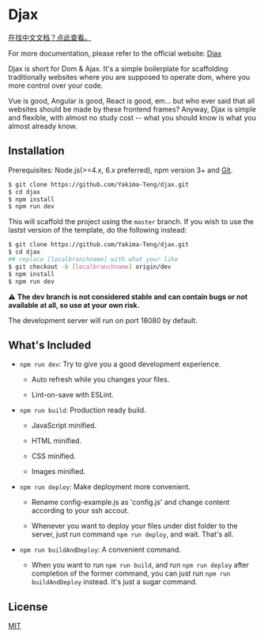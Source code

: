 # Djax

[在找中文文档？点此查看。](./README_CN.md)

For more documentation, please refer to the official website: [Djax](http://www.yxeye.com/djax/htmls/pages/index.html)

Djax is short for Dom & Ajax. It's a simple boilerplate for scaffolding traditionally websites where you are supposed to operate dom, where you more control over your code.

Vue is good, Angular is good, React is good, em... but who ever said that all websites should be made by these frontend frames? Anyway, Djax is simple and flexible, with almost no study cost -- what you should know is what you almost already know.

## Installation

Prerequisites: Node.js(>=4.x, 6.x preferred), npm version 3+ and [Git](https://git-scm.com/).

``` bash
$ git clone https://github.com/Yakima-Teng/djax.git
$ cd djax
$ npm install
$ npm run dev
```

This will scaffold the project using the `master` branch. If you wish to use the lastst version of the template, do the following instead:

``` bash
$ git clone https://github.com/Yakima-Teng/djax.git
$ cd djax
## replace [localbranchname] with what your like
$ git checkout -b [localbranchname] origin/dev
$ npm install
$ npm run dev
```

:warning: **The dev branch is not considered stable and can contain bugs or not available at all, so use at your own risk.**

The development server will run on port 18080 by default.

## What's Included

- `npm run dev`: Try to give you a good development experience.

  - Auto refresh while you changes your files.

  - Lint-on-save with ESLint.

- `npm run build`: Production ready build.

  - JavaScript minified.

  - HTML minified.

  - CSS minified.

  - Images minified.

- `npm run deploy`: Make deployment more convenient.

  - Rename config-example.js as 'config.js' and change content according to your ssh accout.

  - Whenever you want to deploy your files under dist folder to the server, just run command `npm run deploy`, and wait. That's all.

- `npm run buildAndDeploy`: A convenient command.

  - When you want to run `npm run build`, and run `npm run deploy` after completion of the former command, you can just run `npm run buildAndDeploy` instead. It's just a sugar command.

## License

[MIT](http://opensource.org/licenses/MIT)
